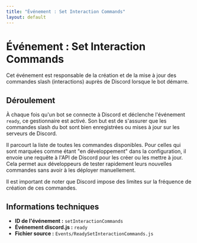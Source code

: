 ```yaml
---
title: "Événement : Set Interaction Commands"
layout: default
---
```


# Événement : Set Interaction Commands

Cet événement est responsable de la création et de la mise à jour des commandes slash (interactions) auprès de Discord lorsque le bot démarre.

## Déroulement

À chaque fois qu'un bot se connecte à Discord et déclenche l'événement `ready`, ce gestionnaire est activé. Son but est de s'assurer que les commandes slash du bot sont bien enregistrées ou mises à jour sur les serveurs de Discord.

Il parcourt la liste de toutes les commandes disponibles. Pour celles qui sont marquées comme étant "en développement" dans la configuration, il envoie une requête à l'API de Discord pour les créer ou les mettre à jour. Cela permet aux développeurs de tester rapidement leurs nouvelles commandes sans avoir à les déployer manuellement.

Il est important de noter que Discord impose des limites sur la fréquence de création de ces commandes.

## Informations techniques

- **ID de l'événement :** `setInteractionCommands`
- **Événement discord.js :** `ready`
- **Fichier source :** `Events/ReadySetInteractionCommands.js`
